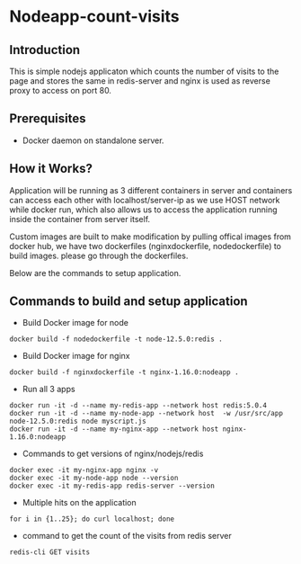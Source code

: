# Nodeapp-count-visits

## Introduction

This is simple nodejs applicaton which counts the number of visits to the page and stores the same in redis-server and nginx is used as reverse proxy to access on port 80.

## Prerequisites

* Docker daemon on standalone server.

## How it Works?

Application will be running as 3 different containers in server and containers can access each other with localhost/server-ip as we use HOST network while docker run, which also allows us to access the application running inside the container from server itself.

Custom images are built to make modification by pulling offical images from docker hub, we have two dockerfiles (nginxdockerfile, nodedockerfile) to build images. please go through the dockerfiles.

Below are the commands to setup application.

## Commands to build and setup application

  * Build Docker image for node 
  
  ```
  docker build -f nodedockerfile -t node-12.5.0:redis .
  ```
  
  * Build Docker image for nginx
  
  ```
  docker build -f nginxdockerfile -t nginx-1.16.0:nodeapp .
  ```
  
  * Run all 3 apps
  
  ```
  docker run -it -d --name my-redis-app --network host redis:5.0.4
  docker run -it -d --name my-node-app --network host  -w /usr/src/app node-12.5.0:redis node myscript.js
  docker run -it -d --name my-nginx-app --network host nginx-1.16.0:nodeapp
  
  ```

 
  * Commands to get versions of nginx/nodejs/redis
  
  ```
  docker exec -it my-nginx-app nginx -v
  docker exec -it my-node-app node --version
  docker exec -it my-redis-app redis-server --version
  ```

  * Multiple hits on the application
  
  ```
  for i in {1..25}; do curl localhost; done
  
  ```
        
  * command to get the count of the visits from redis server
  
  ```
  redis-cli GET visits
  
  ```


